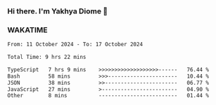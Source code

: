 ### Hi there. I'm Yakhya Diome 👋

### WAKATIME
<!--START_SECTION:waka-->

```txt
From: 11 October 2024 - To: 17 October 2024

Total Time: 9 hrs 22 mins

TypeScript   7 hrs 9 mins    >>>>>>>>>>>>>>>>>>>------   76.44 %
Bash         58 mins         >>>----------------------   10.44 %
JSON         38 mins         >>-----------------------   06.77 %
JavaScript   27 mins         >------------------------   04.90 %
Other        8 mins          -------------------------   01.44 %
```

<!--END_SECTION:waka-->
